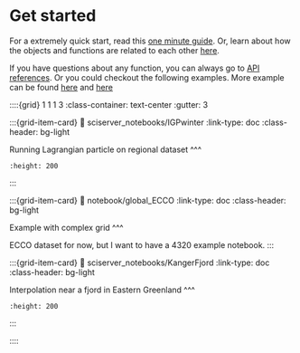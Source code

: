 # Get started

For a extremely quick start, read this [one minute guide](./one_min_guide.md). Or, learn about how the objects and functions are related to each other [here](./network_of_object.md).

If you have questions about any function, you can always go to [API references](./api_reference.md). Or you could checkout the following examples. More example can be found [here](ideal_test.md) and [here](ocean_example.md)

::::{grid} 1 1 1 3
:class-container: text-center
:gutter: 3

:::{grid-item-card}
:link: sciserver_notebooks/IGPwinter
:link-type: doc
:class-header: bg-light

Running Lagrangian particle on regional dataset
^^^

```{image} https://github.com/MaceKuailv/seaduck_sciserver_notebook/blob/master/stable_images/IGP_32_0.png?raw=true
:height: 200
```

:::

:::{grid-item-card}
:link: notebook/global_ECCO
:link-type: doc
:class-header: bg-light

Example with complex grid
^^^

ECCO dataset for now, but I want to have a 4320 example notebook.
:::

:::{grid-item-card}
:link: sciserver_notebooks/KangerFjord
:link-type: doc
:class-header: bg-light

Interpolation near a fjord in Eastern Greenland
^^^

```{image} https://github.com/MaceKuailv/seaduck_sciserver_notebook/blob/master/stable_images/Fjord_29_0.png?raw=true
:height: 200
```

:::

::::
